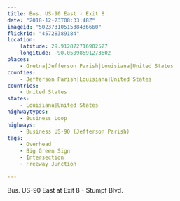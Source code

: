 ```yaml
---
title: Bus. US-90 East - Exit 8
date: "2018-12-23T08:33:48Z"
imageid: "5023731051538436660"
flickrid: "45728389184"
location:
    latitude: 29.912872716902527
    longitude: -90.05098591273602
places:
    - Gretna|Jefferson Parish|Louisiana|United States
counties:
    - Jefferson Parish|Louisiana|United States
countries:
    - United States
states:
    - Louisiana|United States
highwaytypes:
    - Business Loop
highways:
    - Business US-90 (Jefferson Parish)
tags:
    - Overhead
    - Big Green Sign
    - Intersection
    - Freeway Junction

---
```

Bus. US-90 East at Exit 8 - Stumpf Blvd.